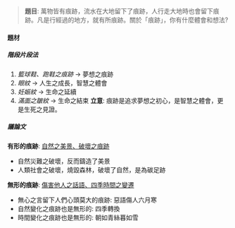 > **題目**:
> 萬物皆有痕跡，流水在大地留下了痕跡，人行走大地時也會留下痕跡。凡是行經過的地方，就有所痕跡。關於「痕跡」，你有什麼體會和想法?

#### 題材
##### 階段片段法
1. *籃球鞋、跑鞋之痕跡* → 夢想之痕跡
2. *眼紋* → 人生之成長，智慧之體會
3. *妊娠紋* → 生命之延續
4. *滿面之皺紋* → 生命之結束
**立意**: 痕跡是追求夢想之初心，是智慧之體會，更是生死之見證。

##### 議論文
**有形的痕跡**: <u>自然之美景、破壞之痕跡</u>
- 自然災難之破壞，反而鑄造了美景
- 人類社會之破壞，燒毀森林，破壞了自然，是為碳足跡

**無形的痕跡**: <u>傷害他人之話語、四季時間之變遷</u>
- 無心之言留下人們心頭莫大的痕跡: 惡語傷人六月寒
- 自然變化之痕跡也是無形的: 四季轉換
- 時間變化之痕跡也是無形的: 朝如青絲暮如雪